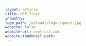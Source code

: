 ```yaml
---
layout: article
title: UEP Trust
industry:
logo_path: /uploads/logo-square.jpg
website: false
website-url: ueptrust.com
website-thumbnail_path:
---
```



